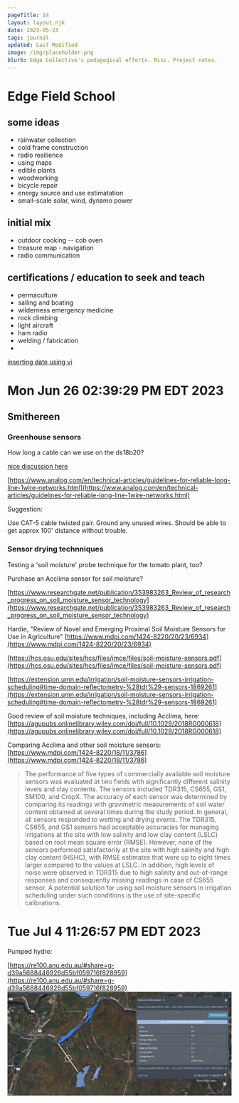 ```yaml
---
pageTitle: 14
layout: layout.njk
date: 2023-05-23
tags: journal
updated: Last Modified
image: /img/placeholder.png
blurb: Edge Collective's pedagogical efforts. Misc. Project notes.
---
```


# Edge Field School

## some ideas

- rainwater collection
- cold frame construction
- radio resilience
- using maps
- edible plants
- woodworking
- bicycle repair
- energy source and use estimatation
- small-scale solar, wind, dynamo power

## initial mix

- outdoor cooking -- cob oven
- treasure map - navigation
- radio communication

## certifications / education to seek and teach
- permaculture
- sailing and boating
- wilderness emergency medicine
- rock climbing
- light aircraft
- ham radio
- welding / fabrication
- 

[inserting date using vi](https://stackoverflow.com/questions/56052/best-way-to-insert-timestamp-in-vim)

# Mon Jun 26 02:39:29 PM EDT 2023

## Smithereen

### Greenhouse sensors

How long a cable can we use on the ds18b20?

[nice discussion here](https://forum.arduino.cc/t/ds18b20-length-of-wires-limitation/496404/6)

[https://www.analog.com/en/technical-articles/guidelines-for-reliable-long-line-1wire-networks.html](https://www.analog.com/en/technical-articles/guidelines-for-reliable-long-line-1wire-networks.html)

Suggestion:

Use CAT-5 cable twisted pair. Ground any unused wires. Should be able to get approx 100' distance without trouble.

### Sensor drying technniques

Testing a 'soil moisture' probe technique for the tomato plant, too?

Purchase an Acclima sensor for soil moisture?

[https://www.researchgate.net/publication/353983263_Review_of_research_progress_on_soil_moisture_sensor_technology](https://www.researchgate.net/publication/353983263_Review_of_research_progress_on_soil_moisture_sensor_technology)

Hardie, "Review of Novel and Emerging Proximal Soil Moisture Sensors for Use in Agriculture"
[https://www.mdpi.com/1424-8220/20/23/6934](https://www.mdpi.com/1424-8220/20/23/6934)

[https://hcs.osu.edu/sites/hcs/files/imce/files/soil-moisture-sensors.pdf](https://hcs.osu.edu/sites/hcs/files/imce/files/soil-moisture-sensors.pdf)

[https://extension.umn.edu/irrigation/soil-moisture-sensors-irrigation-scheduling#time-domain-reflectometry-%28tdr%29-sensors-1869261](https://extension.umn.edu/irrigation/soil-moisture-sensors-irrigation-scheduling#time-domain-reflectometry-%28tdr%29-sensors-1869261)

Good review of soil moisture techniques, including Acclima, here: [https://agupubs.onlinelibrary.wiley.com/doi/full/10.1029/2018RG000618](https://agupubs.onlinelibrary.wiley.com/doi/full/10.1029/2018RG000618)

Comparing Acclima and other soil moisture sensors: [https://www.mdpi.com/1424-8220/18/11/3786](https://www.mdpi.com/1424-8220/18/11/3786)

> The performance of five types of commercially available soil moisture sensors was evaluated at two fields with significantly different salinity levels and clay contents. The sensors included TDR315, CS655, GS1, SM100, and CropX. The accuracy of each sensor was determined by comparing its readings with gravimetric measurements of soil water content obtained at several times during the study period. In general, all sensors responded to wetting and drying events. The TDR315, CS655, and GS1 sensors had acceptable accuracies for managing irrigations at the site with low salinity and low clay content (LSLC) based on root mean square error (RMSE). However, none of the sensors performed satisfactorily at the site with high salinity and high clay content (HSHC), with RMSE estimates that were up to eight times larger compared to the values at LSLC. In addition, high levels of noise were observed in TDR315 due to high salinity and out-of-range responses and consequently missing readings in case of CS655 sensor. A potential solution for using soil moisture sensors in irrigation scheduling under such conditions is the use of site-specific calibrations.


# Tue Jul  4 11:26:57 PM EDT 2023

Pumped hydro:

[https://re100.anu.edu.au/#share=g-d39a5688446926d55bf059716f828959](https://re100.anu.edu.au/#share=g-d39a5688446926d55bf059716f828959)
![](/img/ojofeliz/pumped_hydro.png)

